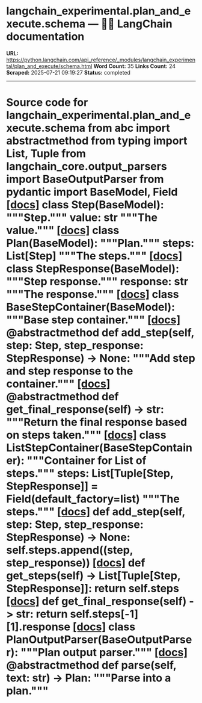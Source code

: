 # langchain_experimental.plan_and_execute.schema — 🦜🔗 LangChain  documentation

**URL:** https://python.langchain.com/api_reference/_modules/langchain_experimental/plan_and_execute/schema.html
**Word Count:** 35
**Links Count:** 24
**Scraped:** 2025-07-21 09:19:27
**Status:** completed

---

# Source code for langchain\_experimental.plan\_and\_execute.schema               from abc import abstractmethod     from typing import List, Tuple          from langchain_core.output_parsers import BaseOutputParser     from pydantic import BaseModel, Field                              [[docs]](https://python.langchain.com/api_reference/experimental/plan_and_execute/langchain_experimental.plan_and_execute.schema.Step.html#langchain_experimental.plan_and_execute.schema.Step)     class Step(BaseModel):         """Step."""              value: str         """The value."""                                             [[docs]](https://python.langchain.com/api_reference/experimental/plan_and_execute/langchain_experimental.plan_and_execute.schema.Plan.html#langchain_experimental.plan_and_execute.schema.Plan)     class Plan(BaseModel):         """Plan."""              steps: List[Step]         """The steps."""                                             [[docs]](https://python.langchain.com/api_reference/experimental/plan_and_execute/langchain_experimental.plan_and_execute.schema.StepResponse.html#langchain_experimental.plan_and_execute.schema.StepResponse)     class StepResponse(BaseModel):         """Step response."""              response: str         """The response."""                                             [[docs]](https://python.langchain.com/api_reference/experimental/plan_and_execute/langchain_experimental.plan_and_execute.schema.BaseStepContainer.html#langchain_experimental.plan_and_execute.schema.BaseStepContainer)     class BaseStepContainer(BaseModel):         """Base step container."""                         [[docs]](https://python.langchain.com/api_reference/experimental/plan_and_execute/langchain_experimental.plan_and_execute.schema.BaseStepContainer.html#langchain_experimental.plan_and_execute.schema.BaseStepContainer.add_step)         @abstractmethod         def add_step(self, step: Step, step_response: StepResponse) -> None:             """Add step and step response to the container."""                                        [[docs]](https://python.langchain.com/api_reference/experimental/plan_and_execute/langchain_experimental.plan_and_execute.schema.BaseStepContainer.html#langchain_experimental.plan_and_execute.schema.BaseStepContainer.get_final_response)         @abstractmethod         def get_final_response(self) -> str:             """Return the final response based on steps taken."""                                                            [[docs]](https://python.langchain.com/api_reference/experimental/plan_and_execute/langchain_experimental.plan_and_execute.schema.ListStepContainer.html#langchain_experimental.plan_and_execute.schema.ListStepContainer)     class ListStepContainer(BaseStepContainer):         """Container for List of steps."""              steps: List[Tuple[Step, StepResponse]] = Field(default_factory=list)         """The steps."""                         [[docs]](https://python.langchain.com/api_reference/experimental/plan_and_execute/langchain_experimental.plan_and_execute.schema.ListStepContainer.html#langchain_experimental.plan_and_execute.schema.ListStepContainer.add_step)         def add_step(self, step: Step, step_response: StepResponse) -> None:             self.steps.append((step, step_response))                                        [[docs]](https://python.langchain.com/api_reference/experimental/plan_and_execute/langchain_experimental.plan_and_execute.schema.ListStepContainer.html#langchain_experimental.plan_and_execute.schema.ListStepContainer.get_steps)         def get_steps(self) -> List[Tuple[Step, StepResponse]]:             return self.steps                                        [[docs]](https://python.langchain.com/api_reference/experimental/plan_and_execute/langchain_experimental.plan_and_execute.schema.ListStepContainer.html#langchain_experimental.plan_and_execute.schema.ListStepContainer.get_final_response)         def get_final_response(self) -> str:             return self.steps[-1][1].response                                                            [[docs]](https://python.langchain.com/api_reference/experimental/plan_and_execute/langchain_experimental.plan_and_execute.schema.PlanOutputParser.html#langchain_experimental.plan_and_execute.schema.PlanOutputParser)     class PlanOutputParser(BaseOutputParser):         """Plan output parser."""                         [[docs]](https://python.langchain.com/api_reference/experimental/plan_and_execute/langchain_experimental.plan_and_execute.schema.PlanOutputParser.html#langchain_experimental.plan_and_execute.schema.PlanOutputParser.parse)         @abstractmethod         def parse(self, text: str) -> Plan:             """Parse into a plan."""
